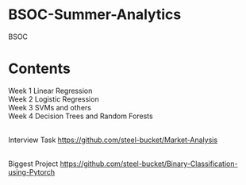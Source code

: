 # BSOC-Summer-Analytics
BSOC
# Contents

Week 1 Linear Regression <br />
Week 2 Logistic Regression <br />
Week 3 SVMs and others <br />
Week 4 Decision Trees and Random Forests <br /><br />

Interview Task https://github.com/steel-bucket/Market-Analysis <br /><br />

Biggest Project https://github.com/steel-bucket/Binary-Classification-using-Pytorch
